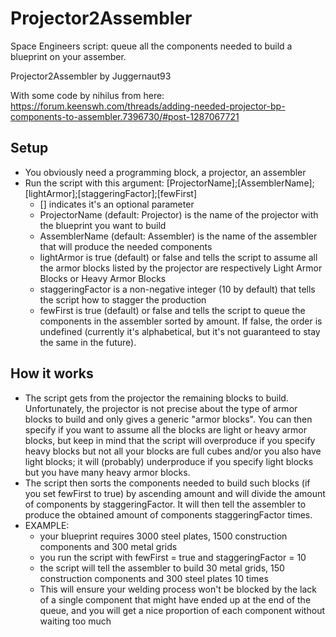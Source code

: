 # Projector2Assembler
Space Engineers script: queue all the components needed to build a blueprint on your assember.

Projector2Assembler by Juggernaut93

With some code by nihilus from here:
https://forum.keenswh.com/threads/adding-needed-projector-bp-components-to-assembler.7396730/#post-1287067721

## Setup
   - You obviously need a programming block, a projector, an assembler
   - Run the script with this argument: [ProjectorName];[AssemblerName];[lightArmor];[staggeringFactor];[fewFirst]
       - [] indicates it's an optional parameter
       - ProjectorName (default: Projector) is the name of the projector with the blueprint you want to build
       - AssemblerName (default: Assembler) is the name of the assembler that will produce the needed components
       - lightArmor is true (default) or false and tells the script to assume all the armor blocks listed by
           the projector are respectively Light Armor Blocks or Heavy Armor Blocks
       - staggeringFactor is a non-negative integer (10 by default) that tells the script how to stagger the
           production
       - fewFirst is true (default) or false and tells the script to queue the components in the assembler
           sorted by amount. If false, the order is undefined (currently it's alphabetical, but it's not
           guaranteed to stay the same in the future).

## How it works
   - The script gets from the projector the remaining blocks to build. Unfortunately, the projector is not
       precise about the type of armor blocks to build and only gives a generic "armor blocks". You can then
       specify if you want to assume all the blocks are light or heavy armor blocks, but keep in mind that
       the script will overproduce if you specify heavy blocks but not all your blocks are full cubes and/or
       you also have light blocks; it will (probably) underproduce if you specify light blocks but you have
       many heavy armor blocks.
   - The script then sorts the components needed to build such blocks (if you set fewFirst to true) by
       ascending amount and will divide the amount of components by staggeringFactor. It will then tell the
       assembler to produce the obtained amount of components staggeringFactor times.
   - EXAMPLE:
       - your blueprint requires 3000 steel plates, 1500 construction components and 300 metal grids
       - you run the script with fewFirst = true and staggeringFactor = 10
       - the script will tell the assembler to build 30 metal grids, 150 construction components and
         300 steel plates 10 times
       - This will ensure your welding process won't be blocked by the lack of a single component
         that might have ended up at the end of the queue, and you will get a nice proportion of each
         component without waiting too much
